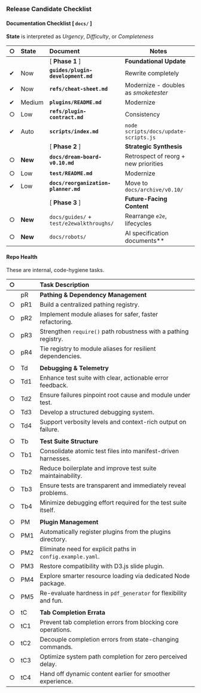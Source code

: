 ### Release Candidate Checklist


#### Documentation Checklist [ `docs/` ]

**State** is interpreted as *Urgency*, *Difficulty*, or *Completeness*

| ○ | State   | Document                                | Notes                                  |
|:--|:--------|:----------------------------------------|----------------------------------------|
|   |         | [ **Phase 1** ]                         | **Foundational Update**                |
| ✔ | Now     | **`guides/plugin-development.md`**      | Rewrite completely                     |
| ✔ | Now     | **`refs/cheat-sheet.md`**               | Modernize - doubles as *smoketester*   |
| ✔ | Medium  | **`plugins/README.md`**                 | Modernize                              |
| ○ | Low     | **`refs/plugin-contract.md`**           | Consistency                            |
| ✔ | Auto    | **`scripts/index.md`**                  | `node scripts/docs/update-scripts.js`  |
|   |         | [ **Phase 2** ]                         | **Strategic Synthesis**                |
| ○ | **New** | **`docs/dream-board-v0.10.md`**         | Retrospect of reorg + new priorities   |
| ○ | Low     | **`test/README.md`**                    | Modernize                              |
| ✔ | Low     | **`docs/reorganization-planner.md`**    | Move to `docs/archive/v0.10/`          |
|   |         | [ **Phase 3** ]                         | **Future-Facing Content**              |
| ○ | **New** | `docs/guides/` + `test/e2ewalkthroughs/`| Rearrange `e2e`, lifecycles            |
| ○ | **New** | `docs/robots/`                          | AI specification documents**           |



#### Repo Health

These are internal, code-hygiene tasks.


| ○ |     | Task Description                                                 |
|:--|:----|:-----------------------------------------------------------------|
|   | pR  | **Pathing & Dependency Management**                              |
| ○ | pR1 | Build a centralized pathing registry.                            |
| ○ | pR2 | Implement module aliases for safer, faster refactoring.          |
| ○ | pR3 | Strengthen `require()` path robustness with a pathing registry.  |
| ○ | pR4 | Tie registry to module aliases for resilient dependencies.       |
|   |     |                                                                  |
| ○ | Td  | **Debugging & Telemetry**                                        |
| ○ | Td1 | Enhance test suite with clear, actionable error feedback.        |
| ○ | Td2 | Ensure failures pinpoint root cause and module under test.       |
| ○ | Td3 | Develop a structured debugging system.                           |
| ○ | Td4 | Support verbosity levels and context-rich output on failure.     |
|   |     |                                                                  |
| ○ | Tb  | **Test Suite Structure**                                         |
| ○ | Tb1 | Consolidate atomic test files into manifest-driven harnesses.    |
| ○ | Tb2 | Reduce boilerplate and improve test suite maintainability.       |
| ○ | Tb3 | Ensure tests are transparent and immediately reveal problems.    |
| ○ | Tb4 | Minimize debugging effort required for the test suite itself.    |
|   |     |                                                                  |
| ○ | PM  | **Plugin Management**                                            |
| ○ | PM1 | Automatically register plugins from the plugins directory.       | 
| ○ | PM2 | Eliminate need for explicit paths in `config.example.yaml`.      |
| ○ | PM3 | Restore compatibility with D3.js slide plugin.                   |
| ○ | PM4 | Explore smarter resource loading via dedicated Node package.     |
| ○ | PM5 | Re-evaluate hardness in `pdf_generator` for flexibility and fun. |
|   |     |                                                                  |
| ○ | tC  | **Tab Completion Errata**                                        |
| ○ | tC1 | Prevent tab completion errors from blocking core operations.     |
| ○ | tC2 | Decouple completion errors from state-changing commands.         |
| ○ | tC3 | Optimize system path completion for zero perceived delay.        |
| ○ | tC4 | Hand off dynamic content earlier for smoother experience.        |

<!--
✔ = Complete
× = Incomplete
● = In Progress
○ = Pending
-->



